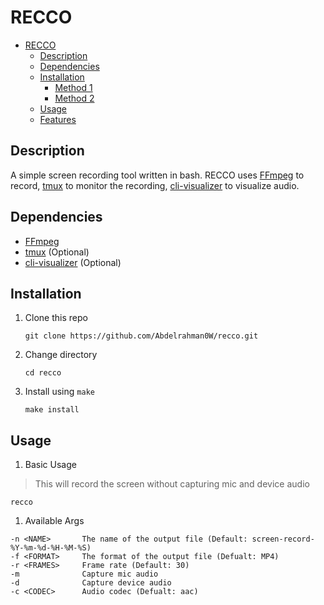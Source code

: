 # RECCO

- [RECCO](#recco)
  - [Description](#description)
  - [Dependencies](#dependencies)
  - [Installation](#installation)
    - [Method 1](#method-1-direct-installation)
    - [Method 2](#method-2-clone-and-install-manually)
  - [Usage](#usage)
  - [Features](#features)

## Description

A simple screen recording tool written in bash. RECCO uses [FFmpeg](https://github.com/FFmpeg/FFmpeg) to record, [tmux](https://github.com/tmux/tmux) to monitor the recording, [cli-visualizer](https://github.com/dpayne/cli-visualizer) to visualize audio.

## Dependencies

- [FFmpeg](https://github.com/FFmpeg/FFmpeg)
- [tmux](https://github.com/tmux/tmux) (Optional)
- [cli-visualizer](https://github.com/dpayne/cli-visualizer) (Optional)

## Installation

1. Clone this repo

    ```shell
    git clone https://github.com/Abdelrahman0W/recco.git
    ```
1. Change directory

    ```shell
    cd recco
    ```
1. Install using `make`

    ```shell
    make install
    ```

## Usage

1. Basic Usage

  > This will record the screen without capturing mic and device audio

  ```shell
  recco
  ```
1. Available Args

  ```
  -n <NAME>       The name of the output file (Default: screen-record-%Y-%m-%d-%H-%M-%S)
  -f <FORMAT>     The format of the output file (Defualt: MP4)
  -r <FRAMES>     Frame rate (Default: 30)
  -m              Capture mic audio
  -d              Capture device audio
  -c <CODEC>      Audio codec (Defualt: aac)
  ```
